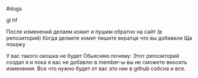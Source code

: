 #dogs

gl hf

После изменений делаем комит и пушим обратно на сайт (в репозиторий)
Когда делаете комит пишите вкратце что вы добавили 
Ща покажу

У вас такого окошка не будет
Обьясняю почему: Этот репозиторий создал я и пока я вас не добавлю в member-ы вы не сможете вносить изменения. Все что нужно будет от вас это ник в github собсна и все.